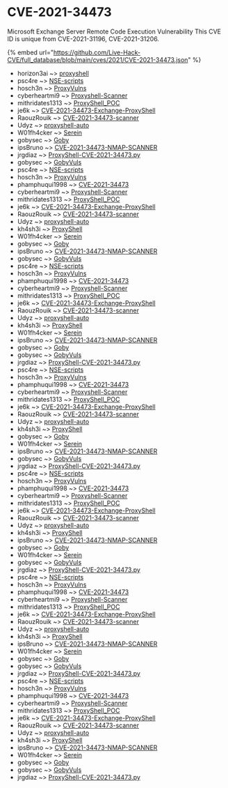 # CVE-2021-34473

Microsoft Exchange Server Remote Code Execution Vulnerability This CVE ID is unique from CVE-2021-31196, CVE-2021-31206.

{% embed url="https://github.com/Live-Hack-CVE/full_database/blob/main/cves/2021/CVE-2021-34473.json" %}


* horizon3ai ~> [proxyshell](https://www.alice-snow.ru/2021/database/cve-2021-34473/proxyshell-horizon3ai)
* psc4re ~> [NSE-scripts](https://www.alice-snow.ru/2021/database/cve-2021-34473/nse-scripts-psc4re)
* hosch3n ~> [ProxyVulns](https://www.alice-snow.ru/2021/database/cve-2021-34473/proxyvulns-hosch3n)
* cyberheartmi9 ~> [Proxyshell-Scanner](https://www.alice-snow.ru/2021/database/cve-2021-34473/proxyshell-scanner-cyberheartmi9)
* mithridates1313 ~> [ProxyShell_POC](https://www.alice-snow.ru/2021/database/cve-2021-34473/proxyshell_poc-mithridates1313)
* je6k ~> [CVE-2021-34473-Exchange-ProxyShell](https://www.alice-snow.ru/2021/database/cve-2021-34473/cve-2021-34473-exchange-proxyshell-je6k)
* RaouzRouik ~> [CVE-2021-34473-scanner](https://www.alice-snow.ru/2021/database/cve-2021-34473/cve-2021-34473-scanner-raouzrouik)
* Udyz ~> [proxyshell-auto](https://www.alice-snow.ru/2021/database/cve-2021-34473/proxyshell-auto-udyz)
* W01fh4cker ~> [Serein](https://www.alice-snow.ru/2021/database/cve-2021-34473/serein-w01fh4cker)
* gobysec ~> [Goby](https://www.alice-snow.ru/2021/database/cve-2021-34473/goby-gobysec)
* ipsBruno ~> [CVE-2021-34473-NMAP-SCANNER](https://www.alice-snow.ru/2021/database/cve-2021-34473/cve-2021-34473-nmap-scanner-ipsbruno)
* jrgdiaz ~> [ProxyShell-CVE-2021-34473.py](https://www.alice-snow.ru/2021/database/cve-2021-34473/proxyshell-cve-2021-34473.py-jrgdiaz)
* gobysec ~> [GobyVuls](https://www.alice-snow.ru/2021/database/cve-2021-34473/gobyvuls-gobysec)
* psc4re ~> [NSE-scripts](https://www.alice-snow.ru/2021/database/cve-2021-34473/nse-scripts-psc4re)
* hosch3n ~> [ProxyVulns](https://www.alice-snow.ru/2021/database/cve-2021-34473/proxyvulns-hosch3n)
* phamphuqui1998 ~> [CVE-2021-34473](https://www.alice-snow.ru/2021/database/cve-2021-34473/cve-2021-34473-phamphuqui1998)
* cyberheartmi9 ~> [Proxyshell-Scanner](https://www.alice-snow.ru/2021/database/cve-2021-34473/proxyshell-scanner-cyberheartmi9)
* mithridates1313 ~> [ProxyShell_POC](https://www.alice-snow.ru/2021/database/cve-2021-34473/proxyshell_poc-mithridates1313)
* je6k ~> [CVE-2021-34473-Exchange-ProxyShell](https://www.alice-snow.ru/2021/database/cve-2021-34473/cve-2021-34473-exchange-proxyshell-je6k)
* RaouzRouik ~> [CVE-2021-34473-scanner](https://www.alice-snow.ru/2021/database/cve-2021-34473/cve-2021-34473-scanner-raouzrouik)
* Udyz ~> [proxyshell-auto](https://www.alice-snow.ru/2021/database/cve-2021-34473/proxyshell-auto-udyz)
* kh4sh3i ~> [ProxyShell](https://www.alice-snow.ru/2021/database/cve-2021-34473/proxyshell-kh4sh3i)
* W01fh4cker ~> [Serein](https://www.alice-snow.ru/2021/database/cve-2021-34473/serein-w01fh4cker)
* gobysec ~> [Goby](https://www.alice-snow.ru/2021/database/cve-2021-34473/goby-gobysec)
* ipsBruno ~> [CVE-2021-34473-NMAP-SCANNER](https://www.alice-snow.ru/2021/database/cve-2021-34473/cve-2021-34473-nmap-scanner-ipsbruno)
* gobysec ~> [GobyVuls](https://www.alice-snow.ru/2021/database/cve-2021-34473/gobyvuls-gobysec)
* psc4re ~> [NSE-scripts](https://www.alice-snow.ru/2021/database/cve-2021-34473/nse-scripts-psc4re)
* hosch3n ~> [ProxyVulns](https://www.alice-snow.ru/2021/database/cve-2021-34473/proxyvulns-hosch3n)
* phamphuqui1998 ~> [CVE-2021-34473](https://www.alice-snow.ru/2021/database/cve-2021-34473/cve-2021-34473-phamphuqui1998)
* cyberheartmi9 ~> [Proxyshell-Scanner](https://www.alice-snow.ru/2021/database/cve-2021-34473/proxyshell-scanner-cyberheartmi9)
* mithridates1313 ~> [ProxyShell_POC](https://www.alice-snow.ru/2021/database/cve-2021-34473/proxyshell_poc-mithridates1313)
* je6k ~> [CVE-2021-34473-Exchange-ProxyShell](https://www.alice-snow.ru/2021/database/cve-2021-34473/cve-2021-34473-exchange-proxyshell-je6k)
* RaouzRouik ~> [CVE-2021-34473-scanner](https://www.alice-snow.ru/2021/database/cve-2021-34473/cve-2021-34473-scanner-raouzrouik)
* Udyz ~> [proxyshell-auto](https://www.alice-snow.ru/2021/database/cve-2021-34473/proxyshell-auto-udyz)
* kh4sh3i ~> [ProxyShell](https://www.alice-snow.ru/2021/database/cve-2021-34473/proxyshell-kh4sh3i)
* W01fh4cker ~> [Serein](https://www.alice-snow.ru/2021/database/cve-2021-34473/serein-w01fh4cker)
* ipsBruno ~> [CVE-2021-34473-NMAP-SCANNER](https://www.alice-snow.ru/2021/database/cve-2021-34473/cve-2021-34473-nmap-scanner-ipsbruno)
* gobysec ~> [Goby](https://www.alice-snow.ru/2021/database/cve-2021-34473/goby-gobysec)
* gobysec ~> [GobyVuls](https://www.alice-snow.ru/2021/database/cve-2021-34473/gobyvuls-gobysec)
* jrgdiaz ~> [ProxyShell-CVE-2021-34473.py](https://www.alice-snow.ru/2021/database/cve-2021-34473/proxyshell-cve-2021-34473.py-jrgdiaz)
* psc4re ~> [NSE-scripts](https://www.alice-snow.ru/2021/database/cve-2021-34473/nse-scripts-psc4re)
* hosch3n ~> [ProxyVulns](https://www.alice-snow.ru/2021/database/cve-2021-34473/proxyvulns-hosch3n)
* phamphuqui1998 ~> [CVE-2021-34473](https://www.alice-snow.ru/2021/database/cve-2021-34473/cve-2021-34473-phamphuqui1998)
* cyberheartmi9 ~> [Proxyshell-Scanner](https://www.alice-snow.ru/2021/database/cve-2021-34473/proxyshell-scanner-cyberheartmi9)
* mithridates1313 ~> [ProxyShell_POC](https://www.alice-snow.ru/2021/database/cve-2021-34473/proxyshell_poc-mithridates1313)
* je6k ~> [CVE-2021-34473-Exchange-ProxyShell](https://www.alice-snow.ru/2021/database/cve-2021-34473/cve-2021-34473-exchange-proxyshell-je6k)
* RaouzRouik ~> [CVE-2021-34473-scanner](https://www.alice-snow.ru/2021/database/cve-2021-34473/cve-2021-34473-scanner-raouzrouik)
* Udyz ~> [proxyshell-auto](https://www.alice-snow.ru/2021/database/cve-2021-34473/proxyshell-auto-udyz)
* kh4sh3i ~> [ProxyShell](https://www.alice-snow.ru/2021/database/cve-2021-34473/proxyshell-kh4sh3i)
* gobysec ~> [Goby](https://www.alice-snow.ru/2021/database/cve-2021-34473/goby-gobysec)
* W01fh4cker ~> [Serein](https://www.alice-snow.ru/2021/database/cve-2021-34473/serein-w01fh4cker)
* ipsBruno ~> [CVE-2021-34473-NMAP-SCANNER](https://www.alice-snow.ru/2021/database/cve-2021-34473/cve-2021-34473-nmap-scanner-ipsbruno)
* gobysec ~> [GobyVuls](https://www.alice-snow.ru/2021/database/cve-2021-34473/gobyvuls-gobysec)
* jrgdiaz ~> [ProxyShell-CVE-2021-34473.py](https://www.alice-snow.ru/2021/database/cve-2021-34473/proxyshell-cve-2021-34473.py-jrgdiaz)
* psc4re ~> [NSE-scripts](https://www.alice-snow.ru/2021/database/cve-2021-34473/nse-scripts-psc4re)
* hosch3n ~> [ProxyVulns](https://www.alice-snow.ru/2021/database/cve-2021-34473/proxyvulns-hosch3n)
* phamphuqui1998 ~> [CVE-2021-34473](https://www.alice-snow.ru/2021/database/cve-2021-34473/cve-2021-34473-phamphuqui1998)
* cyberheartmi9 ~> [Proxyshell-Scanner](https://www.alice-snow.ru/2021/database/cve-2021-34473/proxyshell-scanner-cyberheartmi9)
* mithridates1313 ~> [ProxyShell_POC](https://www.alice-snow.ru/2021/database/cve-2021-34473/proxyshell_poc-mithridates1313)
* je6k ~> [CVE-2021-34473-Exchange-ProxyShell](https://www.alice-snow.ru/2021/database/cve-2021-34473/cve-2021-34473-exchange-proxyshell-je6k)
* RaouzRouik ~> [CVE-2021-34473-scanner](https://www.alice-snow.ru/2021/database/cve-2021-34473/cve-2021-34473-scanner-raouzrouik)
* Udyz ~> [proxyshell-auto](https://www.alice-snow.ru/2021/database/cve-2021-34473/proxyshell-auto-udyz)
* kh4sh3i ~> [ProxyShell](https://www.alice-snow.ru/2021/database/cve-2021-34473/proxyshell-kh4sh3i)
* ipsBruno ~> [CVE-2021-34473-NMAP-SCANNER](https://www.alice-snow.ru/2021/database/cve-2021-34473/cve-2021-34473-nmap-scanner-ipsbruno)
* gobysec ~> [Goby](https://www.alice-snow.ru/2021/database/cve-2021-34473/goby-gobysec)
* W01fh4cker ~> [Serein](https://www.alice-snow.ru/2021/database/cve-2021-34473/serein-w01fh4cker)
* gobysec ~> [GobyVuls](https://www.alice-snow.ru/2021/database/cve-2021-34473/gobyvuls-gobysec)
* jrgdiaz ~> [ProxyShell-CVE-2021-34473.py](https://www.alice-snow.ru/2021/database/cve-2021-34473/proxyshell-cve-2021-34473.py-jrgdiaz)
* psc4re ~> [NSE-scripts](https://www.alice-snow.ru/2021/database/cve-2021-34473/nse-scripts-psc4re)
* hosch3n ~> [ProxyVulns](https://www.alice-snow.ru/2021/database/cve-2021-34473/proxyvulns-hosch3n)
* phamphuqui1998 ~> [CVE-2021-34473](https://www.alice-snow.ru/2021/database/cve-2021-34473/cve-2021-34473-phamphuqui1998)
* cyberheartmi9 ~> [Proxyshell-Scanner](https://www.alice-snow.ru/2021/database/cve-2021-34473/proxyshell-scanner-cyberheartmi9)
* mithridates1313 ~> [ProxyShell_POC](https://www.alice-snow.ru/2021/database/cve-2021-34473/proxyshell_poc-mithridates1313)
* je6k ~> [CVE-2021-34473-Exchange-ProxyShell](https://www.alice-snow.ru/2021/database/cve-2021-34473/cve-2021-34473-exchange-proxyshell-je6k)
* RaouzRouik ~> [CVE-2021-34473-scanner](https://www.alice-snow.ru/2021/database/cve-2021-34473/cve-2021-34473-scanner-raouzrouik)
* Udyz ~> [proxyshell-auto](https://www.alice-snow.ru/2021/database/cve-2021-34473/proxyshell-auto-udyz)
* kh4sh3i ~> [ProxyShell](https://www.alice-snow.ru/2021/database/cve-2021-34473/proxyshell-kh4sh3i)
* ipsBruno ~> [CVE-2021-34473-NMAP-SCANNER](https://www.alice-snow.ru/2021/database/cve-2021-34473/cve-2021-34473-nmap-scanner-ipsbruno)
* W01fh4cker ~> [Serein](https://www.alice-snow.ru/2021/database/cve-2021-34473/serein-w01fh4cker)
* gobysec ~> [Goby](https://www.alice-snow.ru/2021/database/cve-2021-34473/goby-gobysec)
* gobysec ~> [GobyVuls](https://www.alice-snow.ru/2021/database/cve-2021-34473/gobyvuls-gobysec)
* jrgdiaz ~> [ProxyShell-CVE-2021-34473.py](https://www.alice-snow.ru/2021/database/cve-2021-34473/proxyshell-cve-2021-34473.py-jrgdiaz)
* psc4re ~> [NSE-scripts](https://www.alice-snow.ru/2021/database/cve-2021-34473/nse-scripts-psc4re)
* hosch3n ~> [ProxyVulns](https://www.alice-snow.ru/2021/database/cve-2021-34473/proxyvulns-hosch3n)
* phamphuqui1998 ~> [CVE-2021-34473](https://www.alice-snow.ru/2021/database/cve-2021-34473/cve-2021-34473-phamphuqui1998)
* cyberheartmi9 ~> [Proxyshell-Scanner](https://www.alice-snow.ru/2021/database/cve-2021-34473/proxyshell-scanner-cyberheartmi9)
* mithridates1313 ~> [ProxyShell_POC](https://www.alice-snow.ru/2021/database/cve-2021-34473/proxyshell_poc-mithridates1313)
* je6k ~> [CVE-2021-34473-Exchange-ProxyShell](https://www.alice-snow.ru/2021/database/cve-2021-34473/cve-2021-34473-exchange-proxyshell-je6k)
* RaouzRouik ~> [CVE-2021-34473-scanner](https://www.alice-snow.ru/2021/database/cve-2021-34473/cve-2021-34473-scanner-raouzrouik)
* Udyz ~> [proxyshell-auto](https://www.alice-snow.ru/2021/database/cve-2021-34473/proxyshell-auto-udyz)
* kh4sh3i ~> [ProxyShell](https://www.alice-snow.ru/2021/database/cve-2021-34473/proxyshell-kh4sh3i)
* ipsBruno ~> [CVE-2021-34473-NMAP-SCANNER](https://www.alice-snow.ru/2021/database/cve-2021-34473/cve-2021-34473-nmap-scanner-ipsbruno)
* W01fh4cker ~> [Serein](https://www.alice-snow.ru/2021/database/cve-2021-34473/serein-w01fh4cker)
* gobysec ~> [Goby](https://www.alice-snow.ru/2021/database/cve-2021-34473/goby-gobysec)
* gobysec ~> [GobyVuls](https://www.alice-snow.ru/2021/database/cve-2021-34473/gobyvuls-gobysec)
* jrgdiaz ~> [ProxyShell-CVE-2021-34473.py](https://www.alice-snow.ru/2021/database/cve-2021-34473/proxyshell-cve-2021-34473.py-jrgdiaz)